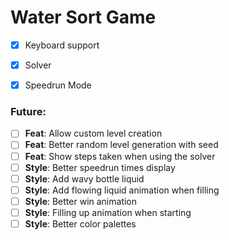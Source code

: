 # Water Sort Game

- [x] Keyboard support
- [x] Solver
- [x] Speedrun Mode



### Future:
- [ ] **Feat**: Allow custom level creation
- [ ] **Feat**: Better random level generation with seed
- [ ] **Feat**: Show steps taken when using the solver
- [ ] **Style**: Better speedrun times display
- [ ] **Style**: Add wavy bottle liquid
- [ ] **Style**: Add flowing liquid animation when filling
- [ ] **Style**: Better win animation
- [ ] **Style**: Filling up animation when starting
- [ ] **Style**: Better color palettes